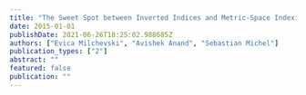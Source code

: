```yaml
---
title: "The Sweet Spot between Inverted Indices and Metric-Space Indexing for Top-K--List Similarity Search⇤"
date: 2015-01-01
publishDate: 2021-06-26T18:25:02.988685Z
authors: ["Evica Milchevski", "Avishek Anand", "Sebastian Michel"]
publication_types: ["2"]
abstract: ""
featured: false
publication: ""
---
```


